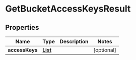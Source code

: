 

# GetBucketAccessKeysResult


## Properties

| Name | Type | Description | Notes |
|------------ | ------------- | ------------- | -------------|
|**accessKeys** | [**List**](List.md) |  |  [optional] |



